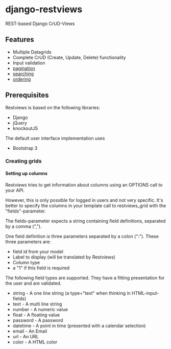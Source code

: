 # django-restviews

REST-based Django CrUD-Views

## Features

* Multiple Datagrids
* Complete CrUD (Create, Update, Delete) functionality
* Input validation
* [pagination][pagination]
* [searching][searching]
* [ordering][ordering]

## Prerequisites

Restviews is based on the following libraries:

* Django
* jQuery
* knockoutJS

The default user interface implementation uses

* Bootstrap 3

### Creating grids

#### Setting up columns

Restviews tries to get information about columns using an OPTIONS call to
your API.

However, this is only possible for logged in users and not very specific.
It's better to specify the columns in your template call to restviews_grid
with the "fields"-parameter.

The fields-parameter expects a string containing field definitions,
separated by a comma (",").

One field definition is three parameters separated by a colon (":"). These
three parameters are:

* field id from your model
* Label to display (will be translated by Restviews)
* Column type
* a "1" if this field is required

The following field types are supported. They have a fitting presentation for
the user and are validated.

* string - A one line string (a type="text" when thinking in HTML-input-fields)
* text - A multi line string
* number - A numeric value
* float - A floating value
* password - A password
* datetime - A point in time (presented with a calendar selection)
* email - An Email
* url - An URL
* color - A HTML color

[pagination]: http://www.django-rest-framework.org/api-guide/pagination
[searching]: http://www.django-rest-framework.org/api-guide/filtering#searchfilter
[ordering]: http://www.django-rest-framework.org/api-guide/filtering#orderingfilter